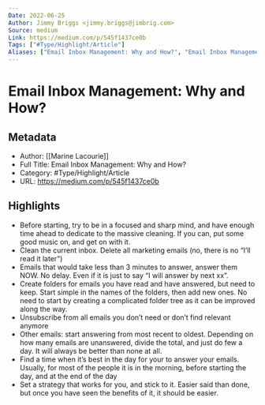 ```yaml
---
Date: 2022-06-25
Author: Jimmy Briggs <jimmy.briggs@jimbrig.com>
Source: medium
Link: https://medium.com/p/545f1437ce0b
Tags: ["#Type/Highlight/Article"]
Aliases: ["Email Inbox Management: Why and How?", "Email Inbox Management: Why and How?"]
---
```

# Email Inbox Management: Why and How?

## Metadata
- Author: [[Marine Lacourie]]
- Full Title: Email Inbox Management: Why and How?
- Category: #Type/Highlight/Article
- URL: https://medium.com/p/545f1437ce0b

## Highlights
- Before starting, try to be in a focused and sharp mind, and have enough time ahead to dedicate to the massive cleaning. If you can, put some good music on, and get on with it.
- Clean the current inbox. Delete all marketing emails (no, there is no “I’ll read it later”)
- Emails that would take less than 3 minutes to answer, answer them NOW. No delay. Even if it is just to say “I will answer by next xx”.
- Create folders for emails you have read and have answered, but need to keep. Start simple in the names of the folders, then add new ones. No need to start by creating a complicated folder tree as it can be improved along the way.
- Unsubscribe from all emails you don’t need or don’t find relevant anymore
- Other emails: start answering from most recent to oldest. Depending on how many emails are unanswered, divide the total, and just do few a day. It will always be better than none at all.
- Find a time when it’s best in the day for your to answer your emails. Usually, for most of the people it is in the morning, before starting the day, and at the end of the day
- Set a strategy that works for you, and stick to it. Easier said than done, but once you have seen the benefits of it, it should be easier.
